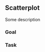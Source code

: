 <script>
  import Exercise from '$lib/components/Exercise.svelte';
  import Solution from '$lib/components/Solution.svelte';
  import Scatterplot from '$lib/excercises/201-scatterplot/App.svelte';
</script>

## Scatterplot

Some description

### Goal

<Scatterplot />

### Task

<Exercise id="4f95fc05ff2b4484b691cd80005ad43b" /> 

<Solution id="08936b3310d94cb09294c2fd1f80fbb9" />

